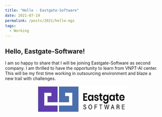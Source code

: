 ```yaml
---
title: "Hello - Eastgate-Software"
date: 2021-07-19
permalink: /posts/2021/hello-egs
tags:
  - Working
---
```


<head>
    <style type="text/css">
        figure{text-align: center;}
        math{text-align: center;}
    </style>
</head>

## Hello, Eastgate-Software!

I am so happy to share that I will be joining Eastgate-Software as second company. I am thrilled to have the opportunity to learn from VNPT-AI center. This will be my first time working in outsourcing environment and blaze a new trail with challenges.

<p style="text-align:center;">
  <img src="/images/posts/202109_eastgate_software/egs.jpg">
</p>
